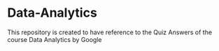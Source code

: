 # Data-Analytics
This repository is created to have reference to the Quiz Answers of the course Data Analytics by Google
